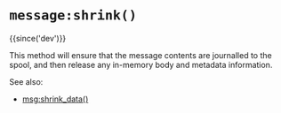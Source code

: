 # `message:shrink()`

{{since('dev')}}

This method will ensure that the message contents are journalled to the spool,
and then release any in-memory body and metadata information.

See also:
* [msg:shrink_data()](shrink_data.md)
